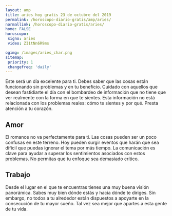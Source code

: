 ```yaml
---
layout: amp
title: aries hoy gratis 23 de octubre del 2019 
permalink: /horoscopo-diario-gratis/amp/aries/
normallink: /horoscopo-diario-gratis/aries/
home: FALSE
horoscopo:
 signo: aries
 video: ZI1tNn6R9ms

ogimg: /images/aries_char.png
sitemap:
 priority: 1
 changefreq: 'daily'
---
```



Este será un día excelente para ti. Debes saber que las cosas están funcionando sin problemas y en tu beneficio. Cuidado con aquellos que desean fastidiarte el día con el bombardeo de información que no tiene que ver realmente con la forma en que te sientes. Esta información no está relacionada con los problemas reales: cómo te sientes y por qué. Presta atención a tu corazón.

## Amor

El romance no va perfectamente para ti. Las cosas pueden ser un poco confusas en este terreno. Hoy pueden surgir eventos que harán que sea difícil que puedas ignorar el tema por más tiempo. La comunicación es clave para ayudar a superar los sentimientos asociados con estos problemas. No permitas que tu enfoque sea demasiado crítico.

## Trabajo

Desde el lugar en el que te encuentras tienes una muy buena visión panorámica. Sabes muy bien dónde estás y hacia dónde te diriges. Sin embargo, no todos a tu alrededor están dispuestos a apoyarte en la consecución de tu mayor sueño. Tal vez sea mejor que apartes a esta gente de tu vida.